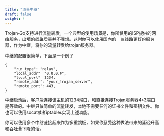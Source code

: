 ```yaml
---
title: "流量中继"
draft: false
weight: 4
---
```


Trojan-Go支持进行流量转发。一个典型的使用场景是，你所使用的ISP提供的网络服务，出境的线路质量并不理想。这时你可以使用国内的一些线路更好的服务器，作为中继，将你的流量转发给trojan服务器。

中继的配置很简单，下面是一个例子

```
{
    "run_type": "relay",
    "local_addr": "0.0.0.0",
    "local_port": 1234,
    "remote_addr": "your_trojan_server",
    "remote_port": 443,
}

```

中继启动后，客户端连接该主机的1234端口，和直接连接Trojan服务器443端口是等效的。中继只做简单的流量转发，本地不需要任何的证书文件和密钥文件。你也可以使用socat或者iptables实现上述功能。

你可以使用多个中继链接起来作为多重跳板，如果你忍受这种做法带来的延迟升高和吞吐量下降的话。